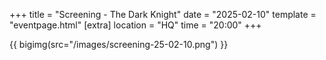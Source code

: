 +++
title = "Screening - The Dark Knight"
date = "2025-02-10"
template = "eventpage.html"
[extra]
location = "HQ"
time = "20:00"
+++

{{ bigimg(src="/images/screening-25-02-10.png") }}
